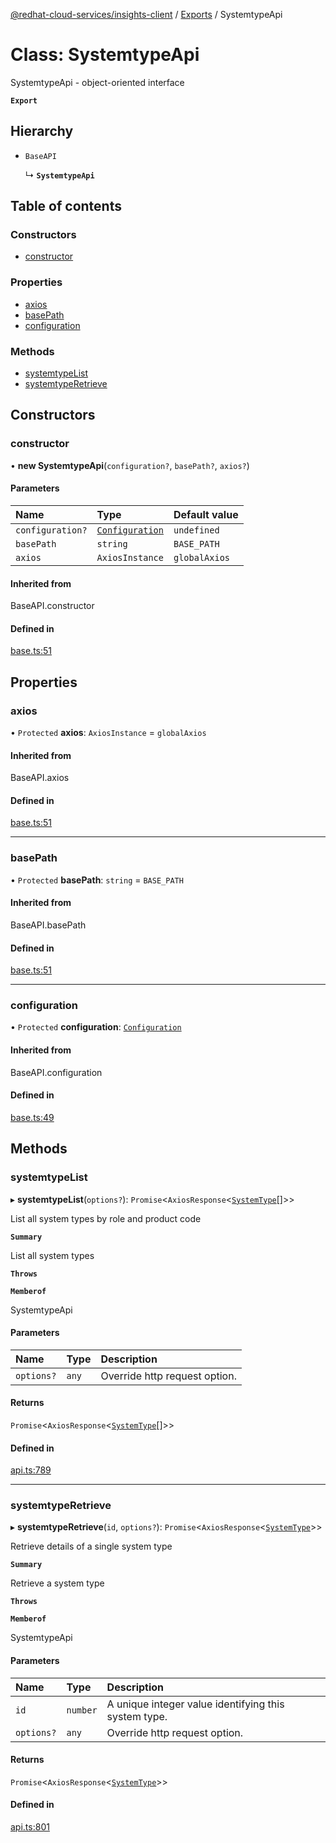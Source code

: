[@redhat-cloud-services/insights-client](../README.md) / [Exports](../modules.md) / SystemtypeApi

# Class: SystemtypeApi

SystemtypeApi - object-oriented interface

**`Export`**

## Hierarchy

- `BaseAPI`

  ↳ **`SystemtypeApi`**

## Table of contents

### Constructors

- [constructor](SystemtypeApi.md#constructor)

### Properties

- [axios](SystemtypeApi.md#axios)
- [basePath](SystemtypeApi.md#basepath)
- [configuration](SystemtypeApi.md#configuration)

### Methods

- [systemtypeList](SystemtypeApi.md#systemtypelist)
- [systemtypeRetrieve](SystemtypeApi.md#systemtyperetrieve)

## Constructors

### constructor

• **new SystemtypeApi**(`configuration?`, `basePath?`, `axios?`)

#### Parameters

| Name | Type | Default value |
| :------ | :------ | :------ |
| `configuration?` | [`Configuration`](Configuration.md) | `undefined` |
| `basePath` | `string` | `BASE_PATH` |
| `axios` | `AxiosInstance` | `globalAxios` |

#### Inherited from

BaseAPI.constructor

#### Defined in

[base.ts:51](https://github.com/RedHatInsights/javascript-clients/blob/master/packages/insights/base.ts#L51)

## Properties

### axios

• `Protected` **axios**: `AxiosInstance` = `globalAxios`

#### Inherited from

BaseAPI.axios

#### Defined in

[base.ts:51](https://github.com/RedHatInsights/javascript-clients/blob/master/packages/insights/base.ts#L51)

___

### basePath

• `Protected` **basePath**: `string` = `BASE_PATH`

#### Inherited from

BaseAPI.basePath

#### Defined in

[base.ts:51](https://github.com/RedHatInsights/javascript-clients/blob/master/packages/insights/base.ts#L51)

___

### configuration

• `Protected` **configuration**: [`Configuration`](Configuration.md)

#### Inherited from

BaseAPI.configuration

#### Defined in

[base.ts:49](https://github.com/RedHatInsights/javascript-clients/blob/master/packages/insights/base.ts#L49)

## Methods

### systemtypeList

▸ **systemtypeList**(`options?`): `Promise`<`AxiosResponse`<[`SystemType`](../interfaces/SystemType.md)[]\>\>

List all system types by role and product code

**`Summary`**

List all system types

**`Throws`**

**`Memberof`**

SystemtypeApi

#### Parameters

| Name | Type | Description |
| :------ | :------ | :------ |
| `options?` | `any` | Override http request option. |

#### Returns

`Promise`<`AxiosResponse`<[`SystemType`](../interfaces/SystemType.md)[]\>\>

#### Defined in

[api.ts:789](https://github.com/RedHatInsights/javascript-clients/blob/master/packages/insights/api.ts#L789)

___

### systemtypeRetrieve

▸ **systemtypeRetrieve**(`id`, `options?`): `Promise`<`AxiosResponse`<[`SystemType`](../interfaces/SystemType.md)\>\>

Retrieve details of a single system type

**`Summary`**

Retrieve a system type

**`Throws`**

**`Memberof`**

SystemtypeApi

#### Parameters

| Name | Type | Description |
| :------ | :------ | :------ |
| `id` | `number` | A unique integer value identifying this system type. |
| `options?` | `any` | Override http request option. |

#### Returns

`Promise`<`AxiosResponse`<[`SystemType`](../interfaces/SystemType.md)\>\>

#### Defined in

[api.ts:801](https://github.com/RedHatInsights/javascript-clients/blob/master/packages/insights/api.ts#L801)
